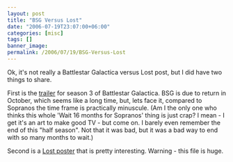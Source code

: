 ```yaml
---
layout: post
title: "BSG Versus Lost"
date: "2006-07-19T23:07:00+06:00"
categories: [misc]
tags: []
banner_image: 
permalink: /2006/07/19/BSG-Versus-Lost
---
```


Ok, it's not really a Battlestar Galactica versus Lost post, but I did have two things to share.

First is the <a href="http://www.youtube.com/watch?v=gz1W7m_1E4s">trailer</a> for season 3 of Battlestar Galactica. BSG is due to return in October, which seems like a long time, but, lets face it, compared to Sopranos the time frame is practically minuscule. (Am I the only one who thinks this whole 'Wait 16 months for Sopranos' thing is just crap? I mean - I get it's an art to make good TV - but come on. I barely even remember the end of this "half season". Not that it was bad, but it was a bad way to end with so many months to wait.)

Second is a <a href="http://mapgallery.esri.com/2006/414/85121816138512.jpg">Lost poster</a> that is pretty interesting. Warning - this file is huge.